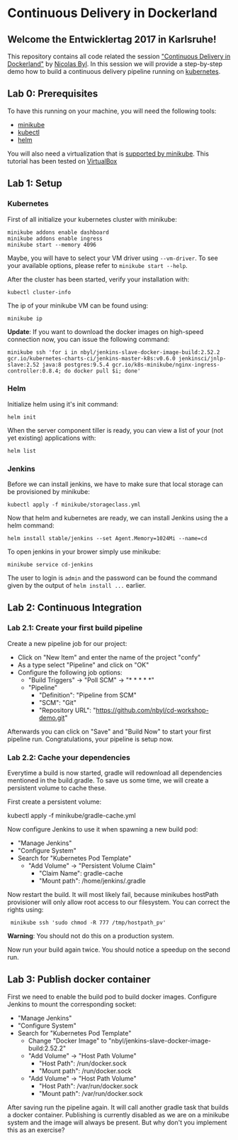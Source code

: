 # Continuous Delivery in Dockerland

## Welcome the Entwicklertag 2017 in Karlsruhe!

This repository contains all code related the session ["Continuous Delivery in Dockerland"](https://entwicklertag.de/karlsruhe/2017/continuous-delivery) by [Nicolas Byl](http://lanyrd.com/profile/nicolas.byl/). In this session we will provide a step-by-step demo how to build a continuous delivery pipeline running on [kubernetes](http://kubernetes.io).
## Lab 0: Prerequisites

To have this running on your machine, you will need the following tools:

* [minikube](https://github.com/kubernetes/minikube/releases)
* [kubectl](https://kubernetes.io/docs/getting-started-guides/kubectl/)
* [helm](https://github.com/kubernetes/helm/releases)

You will also need a virtualization that is [supported by minikube](https://github.com/kubernetes/minikube#installation). This tutorial has been tested on [VirtualBox](https://www.virtualbox.org/wiki/Downloads)

## Lab 1: Setup

### Kubernetes
First of all initialize your kubernetes cluster with minikube:

    minikube addons enable dashboard
    minikube addons enable ingress
    minikube start --memory 4096
    
Maybe, you will have to select your VM driver using `--vm-driver`. To see your available options, please refer to `minikube start --help`.    

After the cluster has been started, verify your installation with: 

    kubectl cluster-info
    
The ip of your minikube VM can be found using:
    
    minikube ip
    
**Update**: If you want to download the docker images on high-speed connection now, you can issue the following command:
    
    minikube ssh 'for i in nbyl/jenkins-slave-docker-image-build:2.52.2 gcr.io/kubernetes-charts-ci/jenkins-master-k8s:v0.6.0 jenkinsci/jnlp-slave:2.52 java:8 postgres:9.5.4 gcr.io/k8s-minikube/nginx-ingress-controller:0.8.4; do docker pull $i; done'
    
### Helm    

Initialize helm using it's init command:

    helm init
    
When the server component tiller is ready, you can view a list of your (not yet existing) applications with:
     
    helm list
    
### Jenkins

Before we can install jenkins, we have to make sure that local storage can be provisioned by minikube:

    kubectl apply -f minikube/storageclass.yml
    
Now that helm and kubernetes are ready, we can install Jenkins using the a helm command:
    
    helm install stable/jenkins --set Agent.Memory=1024Mi --name=cd
    
To open jenkins in your brower simply use minikube:
    
    minikube service cd-jenkins

The user to login is `admin` and the password can be found the command given by the output of `helm install ...` earlier.

## Lab 2: Continuous Integration

### Lab 2.1: Create your first build pipeline

Create a new pipeline job for our project:

* Click on "New Item" and enter the name of the project "confy"
* As a type select "Pipeline" and click on "OK"
* Configure the following job options:
  * "Build Triggers" &rarr; "Poll SCM" &rarr; "* * * * *"
  * "Pipeline" 
    * "Definition": "Pipeline from SCM" 
    * "SCM": "Git" 
    * "Repository URL": "https://github.com/nbyl/cd-workshop-demo.git"

Afterwards you can click on "Save" and "Build Now" to start your first pipeline run. Congratulations, your pipeline is setup now.

### Lab 2.2: Cache your dependencies

Everytime a build is now started, gradle will redownload all dependencies mentioned in the build.gradle. To save us some time, we will create a persistent volume to cache these.

First create a persistent volume:

  kubectl apply -f minikube/gradle-cache.yml
  
Now configure Jenkins to use it when spawning a new build pod:

* "Manage Jenkins"
* "Configure System"
* Search for "Kubernetes Pod Template"
  * "Add Volume" &rarr; "Persistent Volume Claim"
    * "Claim Name": gradle-cache
    * "Mount path": /home/jenkins/.gradle
    
Now restart the build. It will most likely fail, because minikubes hostPath provisioner will only allow root access to our filesystem. You can correct the rights using:
     
     minikube ssh 'sudo chmod -R 777 /tmp/hostpath_pv'
     
**Warning**: You should not do this on a production system.     

Now run your build again twice. You should notice a speedup on the second run.

## Lab 3: Publish docker container

First we need to enable the build pod to build docker images. Configure Jenkins to mount the corresponding socket:

* "Manage Jenkins"
* "Configure System"
* Search for "Kubernetes Pod Template"
  * Change "Docker Image" to "nbyl/jenkins-slave-docker-image-build:2.52.2"
  * "Add Volume" &rarr; "Host Path Volume"
    * "Host Path": /run/docker.sock
    * "Mount path": /run/docker.sock
  * "Add Volume" &rarr; "Host Path Volume"
    * "Host Path": /var/run/docker.sock
    * "Mount path": /var/run/docker.sock
 
After saving run the pipeline again. It will call another gradle task that builds a docker container. Publishing is currently disabled as we are on a minikube system and the image will always be present. But why don't you implement this as an exercise?